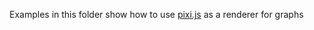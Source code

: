 Examples in this folder show how to use [pixi.js](https://github.com/GoodBoyDigital/pixi.js)
as a renderer for graphs
